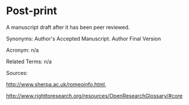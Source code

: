 # Post-print

A manuscript draft after it has been peer reviewed.

Synonyms: Author's Accepted Manuscript. Author Final Version

Acronym: n/a

Related Terms: n/a

Sources:

http://www.sherpa.ac.uk/romeoinfo.html,

http://www.righttoresearch.org/resources/OpenResearchGlossary/#core